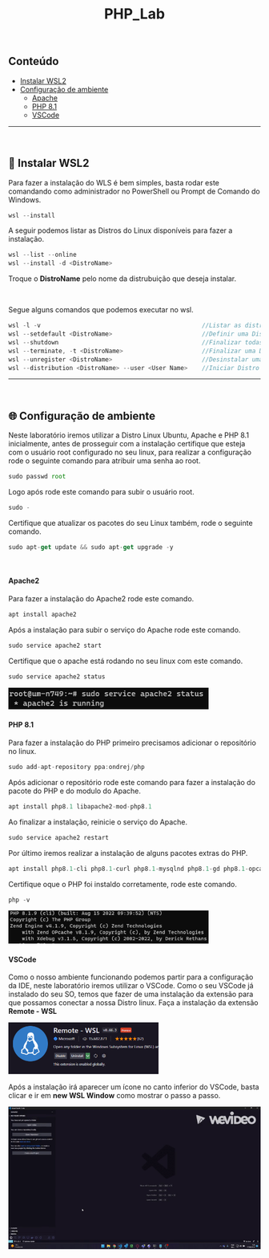 <h1 align="center"> PHP_Lab </h1>

<br/>

## Conteúdo

<ul>
  <li>
    <a href="#--instalar-wsl2">Instalar WSL2</a>
  </li>
  <li>
    <a href="#--configuração-de-ambiente">Configuração de ambiente</a>
    <ul>
      <li>
        <a href="#-apache2">Apache</a>
      </li>
      <li>
        <a href="#-php-81">PHP 8.1</a>
      </li>
      <li>
        <a href="#-vscode">VSCode</a>
      </li>
    </ul>
  </li>
</ul>

---

<br/>

## [](https://github.com/brunosllz/php_lab#--instalar-wsl2) 🐧 Instalar WSL2

Para fazer a instalação do WLS é bem simples, basta rodar este comandando como administrador no PowerShell ou Prompt de Comando do Windows.
```js
wsl --install
```
A seguir podemos listar as Distros do Linux disponíveis para fazer a instalação.
```js
wsl --list --online
wsl --install -d <DistroName>
```
<p>Troque o <strong>DistroName</strong> pelo nome da distrubuição que deseja instalar.</p> 

<br/>

Segue alguns comandos que podemos executar no wsl.
```js
wsl -l -v                                             //Listar as distribuições instaladas e sua versão
wsl --setdefault <DistroName>                         //Definir uma Distro padrão
wsl --shutdown                                        //Finalizar todas as Distros que estão rodando
wsl --terminate, -t <DistroName>                      //Finalizar uma Distros específica
wsl --unregister <DistroName>                         //Desinstalar uma Distro
wsl --distribution <DistroName> --user <User Name>    //Iniciar Distro pelo Prompt de Comando do Windows
```

---

<br/>

## [](https://github.com/brunosllz/php_lab#--configuração-de-ambiente) 🌐 Configuração de ambiente
Neste laboratório iremos utilizar a Distro Linux Ubuntu, Apache e PHP 8.1 inicialmente, antes de prosseguir com a instalação certifique que esteja com o usuário root configurado no seu linux, para realizar a configuração rode o seguinte comando para atribuir uma senha ao root.
```js
sudo passwd root
```
Logo após rode este comando para subir o usuário root.
```js
sudo -
```
Certifique que atualizar os pacotes do seu Linux também, rode o seguinte comando.
```js
sudo apt-get update && sudo apt-get upgrade -y
```

<br/>

#### [](https://github.com/brunosllz/php_lab#-apache2) Apache2
Para fazer a instalação do Apache2 rode este comando.
```js
apt install apache2
```
Após a instalação para subir o serviço do Apache rode este comando.
```js
sudo service apache2 start
```
Certifique que o apache está rodando no seu linux com este comando.
```js
sudo service apache2 status
```
<img alt="apache_status" title="#apache_status" src="https://github.com/brunosllz/php_lab/blob/main/assets/apache_status.png" width="400px"/>

<br/>

#### [](https://github.com/brunosllz/php_lab#-php-81) PHP 8.1
Para fazer a instalação do PHP primeiro precisamos adicionar o repositório no linux.
```js
sudo add-apt-repository ppa:ondrej/php
```

Após adicionar o repositório rode este comando para fazer a instalação do pacote do PHP e do modulo do Apache.
```js
apt install php8.1 libapache2-mod-php8.1
```

Ao finalizar a instalação, reinicie o serviço do Apache.
```js
sudo service apache2 restart
```

Por último iremos realizar a instalação de alguns pacotes extras do PHP.
```js
apt install php8.1-cli php8.1-curl php8.1-mysqlnd php8.1-gd php8.1-opcache php8.1-zip php8.1-intl php8.1-common php8.1-bcmath php8.1-imap php8.1-imagick php8.1-xmlrpc php8.1-readline php8.1-memcached php8.1-redis php8.1-mbstring php8.1-apcu php8.1-xml php8.1-dom php8.1-redis php8.1-memcached php8.1-memcache php8.1-xdebug php8.1-pcov
```

Certifique oque o PHP foi instaldo corretamente, rode este comando.
```js
php -v
```
<img alt="php-log" title="#php-log" src="https://github.com/brunosllz/php_lab/blob/main/assets/php_log.png" width="400px"/>

<br/>

#### [](https://github.com/brunosllz/php_lab#-vscode) VSCode

Como o nosso ambiente funcionando podemos partir para a configuração da IDE, neste laboratório iremos utilizar o VSCode.
Como o seu VSCode já instalado do seu SO, temos que fazer de uma instalação da extensão para que possamos conectar a nossa Distro linux.
Faça a instalação da extensão <strong>Remote - WSL</strong>

<img alt="php-log" title="#vscode-extension" src="https://github.com/brunosllz/php_lab/blob/main/assets/vscode_extension.png" width="300px"/>

Após a instalação irá aparecer um ícone no canto inferior do VSCode, basta clicar e ir em <strong>new WSL Window</strong> como mostrar o passo a passo.

![giphy](https://github.com/brunosllz/php_lab/blob/main/assets/My%20Video.gif)

